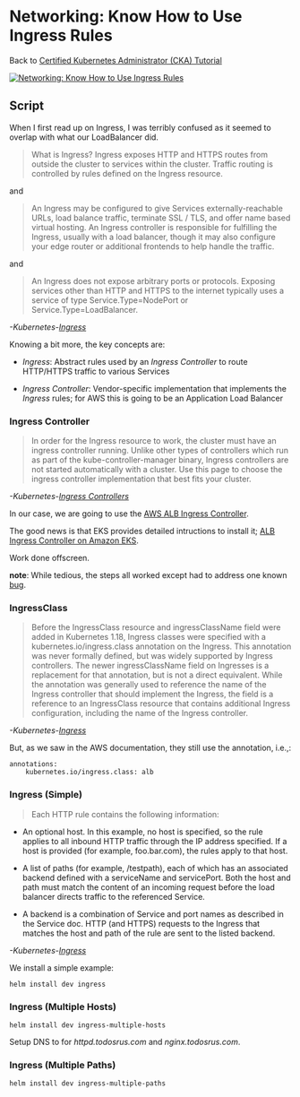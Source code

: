 # Networking: Know How to Use Ingress Rules

Back to [Certified Kubernetes Administrator (CKA) Tutorial](https://github.com/larkintuckerllc/k8s-cka-tutorial)

[![Networking: Know How to Use Ingress Rules](http://img.youtube.com/vi/XXXXX/0.jpg)]()

## Script

When I first read up on Ingress, I was terribly confused as it seemed to overlap with what our LoadBalancer did.

> What is Ingress?
Ingress exposes HTTP and HTTPS routes from outside the cluster to services within the cluster. Traffic routing is controlled by rules defined on the Ingress resource.

and

> An Ingress may be configured to give Services externally-reachable URLs, load balance traffic, terminate SSL / TLS, and offer name based virtual hosting. An Ingress controller is responsible for fulfilling the Ingress, usually with a load balancer, though it may also configure your edge router or additional frontends to help handle the traffic.

and

> An Ingress does not expose arbitrary ports or protocols. Exposing services other than HTTP and HTTPS to the internet typically uses a service of type Service.Type=NodePort or Service.Type=LoadBalancer.

*-Kubernetes-[Ingress](https://kubernetes.io/docs/concepts/services-networking/ingress/)*

Knowing a bit more, the key concepts are:

* *Ingress*: Abstract rules used by an *Ingress Controller* to route HTTP/HTTPS traffic to various Services

* *Ingress Controller*: Vendor-specific implementation that implements the *Ingress* rules; for AWS this is going to be an Application Load Balancer

### Ingress Controller

> In order for the Ingress resource to work, the cluster must have an ingress controller running.
> Unlike other types of controllers which run as part of the kube-controller-manager binary, Ingress controllers are not started automatically with a cluster. Use this page to choose the ingress controller implementation that best fits your cluster.

*-Kubernetes-[Ingress Controllers](https://kubernetes.io/docs/concepts/services-networking/ingress-controllers/)*

In our case, we are going to use the [AWS ALB Ingress Controller](https://github.com/kubernetes-sigs/aws-alb-ingress-controller).

The good news is that EKS provides detailed intructions to install it; [ALB Ingress Controller on Amazon EKS](https://docs.aws.amazon.com/eks/latest/userguide/alb-ingress.html).

Work done offscreen.

**note**: While tedious, the steps all worked except had to address one known [bug](https://stackoverflow.com/questions/60375599/malformedpolicydocument-when-calling-the-createpolicy-operation-aws).

### IngressClass

> Before the IngressClass resource and ingressClassName field were added in Kubernetes 1.18, Ingress classes were specified with a kubernetes.io/ingress.class annotation on the Ingress. This annotation was never formally defined, but was widely supported by Ingress controllers.
> The newer ingressClassName field on Ingresses is a replacement for that annotation, but is not a direct equivalent. While the annotation was generally used to reference the name of the Ingress controller that should implement the Ingress, the field is a reference to an IngressClass resource that contains additional Ingress configuration, including the name of the Ingress controller.

*-Kubernetes-[Ingress](https://kubernetes.io/docs/concepts/services-networking/ingress/)*

But, as we saw in the AWS documentation, they still use the annotation, i.e.,:

```plaintext
annotations:
    kubernetes.io/ingress.class: alb
```

### Ingress (Simple)

> Each HTTP rule contains the following information:

* An optional host. In this example, no host is specified, so the rule applies to all inbound HTTP traffic through the IP address specified. If a host is provided (for example, foo.bar.com), the rules apply to that host.

* A list of paths (for example, /testpath), each of which has an associated backend defined with a serviceName and servicePort. Both the host and path must match the content of an incoming request before the load balancer directs traffic to the referenced Service.

* A backend is a combination of Service and port names as described in the Service doc. HTTP (and HTTPS) requests to the Ingress that matches the host and path of the rule are sent to the listed backend.

*-Kubernetes-[Ingress](https://kubernetes.io/docs/concepts/services-networking/ingress/)*

We install a simple example:

```plaintext
helm install dev ingress
```

### Ingress (Multiple Hosts)

```plaintext
helm install dev ingress-multiple-hosts
```

Setup DNS to for *httpd.todosrus.com* and *nginx.todosrus.com*.

### Ingress (Multiple Paths)

```plaintext
helm install dev ingress-multiple-paths
```
